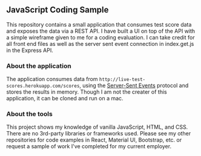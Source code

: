 ## JavaScript Coding Sample

This repository contains a small application that consumes test score data and exposes the data via a REST API.  I have built a UI on top of the API with a simple wireframe given to me for a coding evaluation. I can take credit for all front end files as well as the server sent event connection in index.get.js in the Express API.

### About the application

The application consumes data from `http://live-test-scores.herokuapp.com/scores`, using the [Server-Sent Events](https://www.w3.org/TR/2015/REC-eventsource-20150203/) protocol and stores the results in memory. Though I am not the creater of this application, it can be cloned and run on a mac.


### About the tools

This project shows my knowledge of vanilla JavaScript, HTML, and CSS. There are no 3rd-party libraries or frameworks used. Please see my other repositories for code examples in React, Material UI, Bootstrap, etc. or request a sample of work I've completed for my current employer.
